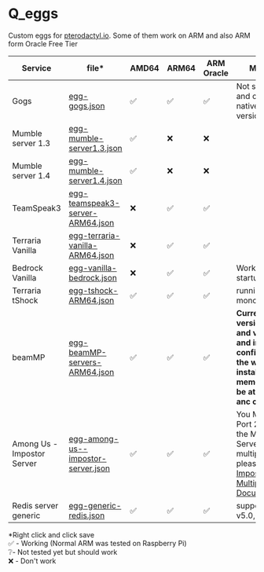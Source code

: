# Q_eggs
Custom eggs for [pterodactyl.io](https://pterodactyl.io). 
Some of them work on ARM and also ARM form Oracle Free Tier

| Service | file* | AMD64 | ARM64 | ARM Oracle | More info |
|--|--|--|--|--|--|
| Gogs | [egg-gogs.json](https://raw.githubusercontent.com/QuintenQVD0/Q_eggs/main/egg-gogs.json) | ✅ | ✅ | ✅ | Not ssl ready and on ARM use native ARM version
| Mumble server 1.3 | [egg-mumble-server1.3.json](https://raw.githubusercontent.com/QuintenQVD0/Q_eggs/main/egg-mumble-server1.3.json) | ✅ | ❌ | ❌ |
| Mumble server 1.4 | [egg-mumble-server1.4.json](https://raw.githubusercontent.com/QuintenQVD0/Q_eggs/main/egg-mumble-server1.4.json) | ✅ | ❌ | ❌ |
| TeamSpeak3| [egg-teamspeak3-server-ARM64.json](https://raw.githubusercontent.com/QuintenQVD0/Q_eggs/main/egg-teamspeak3-server-ARM64.json) | ❌ | ✅ | ✅ |
| Terraria Vanilla | [egg-terraria-vanilla-ARM64.json](https://raw.githubusercontent.com/QuintenQVD0/Q_eggs/main/egg-terraria-vanilla-ARM64.json) | ❌ | ✅ | ✅ |
| Bedrock Vanilla | [egg-vanilla-bedrock.json](https://raw.githubusercontent.com/QuintenQVD0/Q_eggs/main/egg-vanilla-bedrock.json) | ❌ | ✅ | ✅ | Works but slow startup |
| Terraria tShock | [egg-tshock-ARM64.json](https://raw.githubusercontent.com/QuintenQVD0/Q_eggs/main/egg-tshock-ARM64.json) | ✅ | ✅ | ✅ | running with mono |
| beamMP| [egg-beamMP-servers-ARM64.json](https://raw.githubusercontent.com/QuintenQVD0/Q_eggs/main/egg-beamMP-servers-ARM64.json) | ✅ | ✅ | ✅ | **Currently only version v3.0.1 and v3.0.2 work and in the  config.yml of the wings under installer_limites: memory must be at least 2048 anc cpu 125!!**  |
| Among Us - Impostor Server | [egg-among-us--impostor-server.json](https://raw.githubusercontent.com/QuintenQVD0/Q_eggs/main/egg-among-us--impostor-server.json) | ✅ | ✅ | ✅ | You MUST use Port 22023 for the Master Server. To host multiple servers, please read [Impostor Multiple Servers Documentation](https://github.com/Impostor/Impostor/blob/master/docs/Running-the-server.md#multiple-servers). 
| Redis server generic | [egg-generic-redis.json](https://raw.githubusercontent.com/QuintenQVD0/Q_eggs/main/egg-generic-redis.json) | ✅ | ✅ | ✅ | supports: v5.0,6.0,6.2,7.0 |

*Right click and click save  
✅ - Working (Normal ARM was tested on Raspberry Pi)  
❔- Not tested yet but should work  
❌ - Don't work 
